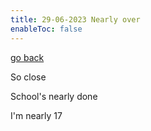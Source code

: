 ```yaml
---
title: 29-06-2023 Nearly over
enableToc: false
---
```


[go back](Articles.md)

So close

School's nearly done

I'm nearly 17